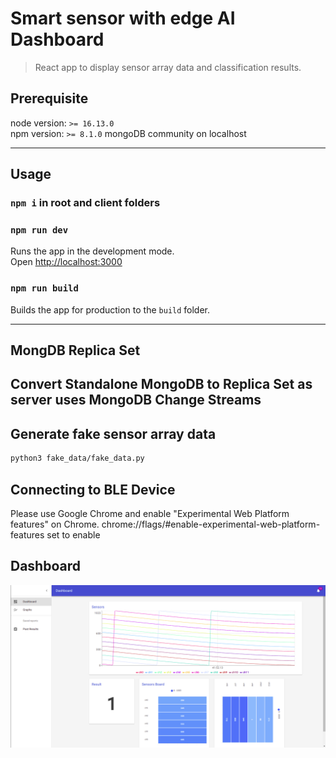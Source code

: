 # Smart sensor with edge AI Dashboard

> React app to display sensor array data and classification results.

## Prerequisite
node version: `>= 16.13.0`<br />
npm version: `>= 8.1.0`
mongoDB community on localhost

---

## Usage
### `npm i` in root and client folders
### `npm run dev`

Runs the app in the development mode.<br>
Open [http://localhost:3000](http://localhost:3000)

### `npm run build`

Builds the app for production to the `build` folder.<br>

---

## MongDB Replica Set

Convert Standalone MongoDB to Replica Set as server uses MongoDB Change Streams
---

## Generate fake sensor array data
``` bash
python3 fake_data/fake_data.py
```
## Connecting to BLE Device
Please use Google Chrome and enable "Experimental Web Platform features" on Chrome.
chrome://flags/#enable-experimental-web-platform-features 
set to enable

## Dashboard
![](/img/dashboard.png)
